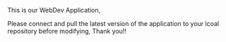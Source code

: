 This is our WebDev Application,

Please connect and pull the latest version of the application to your lcoal repository before modifying, Thank you!!
